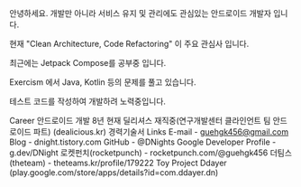 안녕하세요. 개발만 아니라 서비스 유지 및 관리에도 관심있는 안드로이드 개발자 입니다.

현재 "Clean Architecture, Code Refactoring" 이 주요 관심사 입니다.

최근에는 Jetpack Compose를 공부중 입니다.

Exercism 에서 Java, Kotlin 등의 문제를 풀고 있습니다.

테스트 코드를 작성하여 개발하려 노력중입니다.

Career
안드로이드 개발 8년
현재 딜리셔스 재직중(연구개발센터 클라인언트 팀 안드로이드 파트) (dealicious.kr)
경력기술서
Links
E-mail - guehgk456@gmail.com
Blog - dnight.tistory.com
GitHub - @DNights
Google Developer Profile - g.dev/DNight
로켓펀치(rocketpunch) - rocketpunch.com/@guehgk456
더팀스(theteam) - theteams.kr/profile/179222
Toy Project
Ddayer (play.google.com/store/apps/details?id=com.ddayer.dn)
